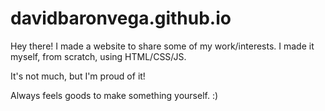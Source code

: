 # davidbaronvega.github.io

Hey there! I made a website to share some of my work/interests. I made it myself, from scratch, using HTML/CSS/JS.

It's not much, but I'm proud of it! 

Always feels goods to make something yourself. :)
